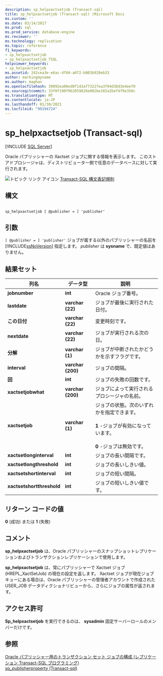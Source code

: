 ```yaml
---
description: sp_helpxactsetjob (Transact-sql)
title: sp_helpxactsetjob (Transact-sql) |Microsoft Docs
ms.custom: ''
ms.date: 03/14/2017
ms.prod: sql
ms.prod_service: database-engine
ms.reviewer: ''
ms.technology: replication
ms.topic: reference
f1_keywords:
- sp_helpxactsetjob
- sp_helpxactsetjob_TSQL
helpviewer_keywords:
- sp_helpxactsetjob
ms.assetid: 242cea3e-e6ac-4f84-a072-b003b920eb33
author: markingmyname
ms.author: maghan
ms.openlocfilehash: 39092ea96ed0f143af7322fea3f04d38d3e4eef0
ms.sourcegitcommit: 33f0f190f962059826e002be165a2bef4f9e350c
ms.translationtype: MT
ms.contentlocale: ja-JP
ms.lasthandoff: 01/30/2021
ms.locfileid: "99194724"
---
```

# <a name="sp_helpxactsetjob-transact-sql"></a>sp_helpxactsetjob (Transact-sql)
[!INCLUDE [SQL Server](../../includes/applies-to-version/sqlserver.md)]

  Oracle パブリッシャーの Xactset ジョブに関する情報を表示します。 このストアドプロシージャは、ディストリビューター側で任意のデータベースに対して実行されます。  
  
 ![トピック リンク アイコン](../../database-engine/configure-windows/media/topic-link.gif "トピック リンク アイコン") [Transact-SQL 構文表記規則](../../t-sql/language-elements/transact-sql-syntax-conventions-transact-sql.md)  
  
## <a name="syntax"></a>構文  
  
```  
  
sp_helpxactsetjob [ @publisher = ] 'publisher'   
```  
  
## <a name="arguments"></a>引数  
`[ @publisher = ] 'publisher'` ジョブが属する以外のパブリッシャーの名前を [!INCLUDE[ssNoVersion](../../includes/ssnoversion-md.md)] 指定します。 *publisher* は **sysname** で、既定値はありません。  
  
## <a name="result-sets"></a>結果セット  
  
|列名|データ型|説明|  
|-----------------|---------------|-----------------|  
|**jobnumber**|**int**|Oracle ジョブ番号。|  
|**lastdate**|**varchar (22)**|ジョブが最後に実行された日付。|  
|**この日付**|**varchar (22)**|変更時刻です。|  
|**nextdate**|**varchar (22)**|ジョブが実行される次の日。|  
|**分解**|**varchar (1)**|ジョブが中断されたかどうかを示すフラグです。|  
|**interval**|**varchar (200)**|ジョブの間隔。|  
|**回**|**int**|ジョブの失敗の回数です。|  
|**xactsetjobwhat**|**varchar (200)**|ジョブによって実行されるプロシージャの名前。|  
|**xactsetjob**|**varchar (1)**|ジョブの状態。次のいずれかを指定できます。<br /><br /> **1** -ジョブが有効になっています。<br /><br /> **0** -ジョブは無効です。|  
|**xactsetlonginterval**|**int**|ジョブの長い間隔です。|  
|**xactsetlongthreshold**|**int**|ジョブの長いしきい値。|  
|**xactsetshortinterval**|**int**|ジョブの短い間隔。|  
|**xactsetshortthreshold**|**int**|ジョブの短いしきい値です。|  
  
## <a name="return-code-values"></a>リターン コードの値  
 **0** (成功) または **1** (失敗)  
  
## <a name="remarks"></a>コメント  
 **sp_helpxactsetjob** は、Oracle パブリッシャーのスナップショットレプリケーションおよびトランザクションレプリケーションで使用します。  
  
 **sp_helpxactsetjob** は、常にパブリッシャーで Xactset ジョブ (HREPL_XactSetJob) の現在の設定を返します。 Xactset ジョブが現在ジョブキューにある場合は、Oracle パブリッシャーの管理者アカウントで作成された USER_JOB データディクショナリビューから、さらにジョブの属性が返されます。  
  
## <a name="permissions"></a>アクセス許可  
 **Sp_helpxactsetjob** を実行できるのは、 **sysadmin** 固定サーバーロールのメンバーだけです。  
  
## <a name="see-also"></a>参照  
 [Oracle パブリッシャー用のトランザクション セット ジョブの構成 &#40;レプリケーション Transact-SQL プログラミング&#41;](../../relational-databases/replication/administration/configure-the-transaction-set-job-for-an-oracle-publisher.md)   
 [sp_publisherproperty &#40;Transact-sql&#41;](../../relational-databases/system-stored-procedures/sp-publisherproperty-transact-sql.md)  
  
  
